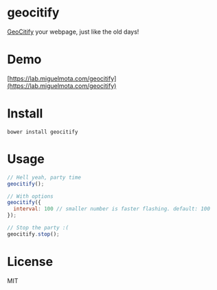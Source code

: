 # geocitify

[GeoCitify](http://en.wikipedia.org/wiki/GeoCities) your webpage, just like the old days!

# Demo

[https://lab.miguelmota.com/geocitify](https://lab.miguelmota.com/geocitify)

# Install

```
bower install geocitify
```

# Usage

```javascript
// Hell yeah, party time
geocitify();

// With options
geocitify({
  interval: 100 // smaller number is faster flashing. default: 100
});

// Stop the party :(
geocitify.stop();
```

# License

MIT
